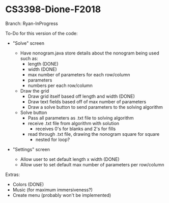 # CS3398-Dione-F2018
Branch: Ryan-InProgress

To-Do for this version of the code:
- "Solve" screen
  - Have nonogram.java store details about the nonogram being used such as:
    - length (DONE)
    - width (DONE)
    - max number of parameters for each row/column
    - parameters
    - numbers per each row/column
  - Draw the grid
    - Draw grid itself based off length and width (DONE)
    - Draw text fields based off of max number of parameters
    - Draw a solve button to send parameters to the solving algorithm
  - Solve button
    - Pass all parameters as .txt file to solving algorithm
    - receive .txt file from algorithm with solution 
      - receives 0's for blanks and 2's for fills
    - read through .txt file, drawing the nonogram square for square
      - nested for loop?
      
- "Settings" screen
  - Allow user to set default length x width (DONE)
  - Allow user to set default max number of parameters per row/column

Extras:
- Colors (DONE)
- Music (for maximum immersiveness?)
- Create menu (probably won't be implemented)
